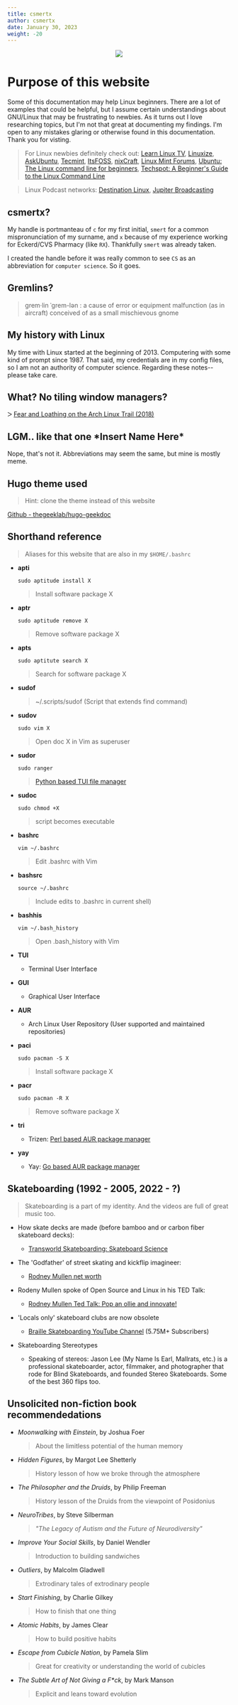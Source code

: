 ```yaml
---
title: csmertx
author: csmertx
date: January 30, 2023
weight: -20
---
```


<div style="text-align: center;">
<img src="https://i.imgur.com/NKlNt8d.gif"/>
</div>

# Purpose of this website

Some of this documentation may help Linux beginners. There are a lot of examples that could be helpful, but I assume certain understandings about GNU/Linux that may be frustrating to newbies. As it turns out I love researching topics, but I'm not that great at documenting my findings. I'm open to any mistakes glaring or otherwise found in this documentation. Thank you for visting.

> For Linux newbies definitely check out: [Learn Linux TV]( https://community.learnlinux.tv), [Linuxize](https://linuxize.com/), [AskUbuntu](https://askubuntu.com), [Tecmint](https://tecmint.com), [ItsFOSS](https://itsfoss.com), [nixCraft](https://www.cyberciti.biz/), [Linux Mint Forums](https://forums.linuxmint.com), [Ubuntu: The Linux command line for beginners](https://ubuntu.com/tutorials/command-line-for-beginners#1-overview), [Techspot: A Beginner's Guide to the Linux Command Line](https://www.techspot.com/guides/835-linux-command-line-basics/)

> Linux Podcast networks: [Destination Linux](https://destinationlinux.network/), [Jupiter Broadcasting](https://www.jupiterbroadcasting.com/)

## csmertx?

My handle is portmanteau of ```c``` for my first initial, ```smert``` for a common mispronunciation of my surname, and ```x``` because of my experience working for Eckerd/CVS Pharmacy (like ```RX```). Thankfully ```smert``` was already taken.

I created the handle before it was really common to see ```CS``` as an abbreviation for ```computer science```. So it goes.

## Gremlins?

> grem·lin ˈgrem-lən
> : a cause of error or equipment malfunction (as in aircraft) conceived of as a small mischievous gnome


## My history with Linux

My time with Linux started at the beginning of 2013. Computering with some kind of prompt since 1987. That said, my credentials are in my config files, so I am not an authority of computer science.  Regarding these notes--please take care.


## What? No tiling window managers?

ᐳ [Fear and Loathing on the Arch Linux Trail (2018)](https://imgur.com/a/VXpYHBM)


## LGM.. like that one \*Insert Name Here\*

Nope, that's not it. Abbreviations may seem the same, but mine is mostly meme.


## Hugo theme used

> Hint: clone the theme instead of this website

[Github - thegeeklab/hugo-geekdoc](https://github.com/thegeeklab/hugo-geekdoc)


## Shorthand reference

> Aliases for this website that are also in my ```$HOME/.bashrc```

- **apti**

    ```sudo aptitude install X```

    > Install software package X

- **aptr**

    ```sudo aptitude remove X```

    > Remove software package X

- **apts**

    ```sudo aptitute search X```

    > Search for software package X

- **sudof**

    > ~/.scripts/sudof (Script that extends find command)

- **sudov**

    ```sudo vim X```

    > Open doc X in Vim as superuser

- **sudor**

    ```sudo ranger```

    > [Python based TUI file manager](https://ranger.github.io/)

- **sudoc**

    ```sudo chmod +X```

    > script becomes executable

- **bashrc**

    ```vim ~/.bashrc```

    > Edit .bashrc with Vim

- **bashsrc**

    ```source ~/.bashrc```

    > Include edits to .bashrc in current shell)

- **bashhis**

    ```vim ~/.bash_history```

    > Open .bash_history with Vim

- **TUI**

    - Terminal User Interface

- **GUI**

    - Graphical User Interface

- **AUR**

    - Arch Linux User Repository (User supported and maintained repositories)

- **paci**

    ```sudo pacman -S X```

    > Install software package X

- **pacr**

    ```sudo pacman -R X```

    > Remove software package X

- **tri**

    - Trizen: [Perl based AUR package manager](https://github.com/trizen/trizen)

- **yay**

    - Yay: [Go based AUR package manager](https://github.com/Jguer/yay)


## Skateboarding (1992 - 2005, 2022 - ?)

> Skateboarding is a part of my identity. And the videos are full of great music too.

- How skate decks are made (before bamboo and or carbon fiber skateboard decks):

    - [Transworld Skateboarding: Skateboard Science](https://skateboarding.transworld.net/news/skateboard-science/)

- The 'Godfather' of street skating and kickflip imagineer:

    - [Rodney Mullen net worth](https://networthpost.org/net-worth/rodney-mullen-net-worth/)

- Rodeny Mullen spoke of Open Source and Linux in his TED Talk:

    - [Rodney Mullen Ted Talk: Pop an ollie and innovate!](https://www.youtube.com/watch?v=3GVO-MfIl1Q)

- 'Locals only' skateboard clubs are now obsolete

    - [Braille Skateboarding YouTube Channel](https://www.youtube.com/user/sprocker7) (5.75M+ Subscribers)

- Skateboarding Stereotypes
    
    - Speaking of stereos: Jason Lee (My Name Is Earl, Mallrats, etc.) is a professional skateboarder, actor, filmmaker, and photographer that rode for Blind Skateboards, and founded Stereo Skateboards. Some of the best 360 flips too.


## Unsolicited non-fiction book recommendedations

- *Moonwalking with Einstein*, by Joshua Foer

    > About the limitless potential of the human memory

- *Hidden Figures*, by Margot Lee Shetterly

    > History lesson of how we broke through the atmosphere

- *The Philosopher and the Druids*, by Philip Freeman

    > History lesson of the Druids from the viewpoint of Posidonius

- *NeuroTribes*, by Steve Silberman

    > *"The Legacy of Autism and the Future of Neurodiversity"*

- *Improve Your Social Skills*, by Daniel Wendler

    > Introduction to building sandwiches

- *Outliers*, by Malcolm Gladwell

    > Extrodinary tales of extrodinary people

- *Start Finishing*, by Charlie Gilkey

    > How to finish that one thing

- *Atomic Habits*, by James Clear

    > How to build positive habits

- *Escape from Cubicle Nation*, by Pamela Slim

    > Great for creativity or understanding the world of cubicles

- _The Subtle Art of Not Giving a F*ck_, by Mark Manson

    > Explicit and leans toward evolution